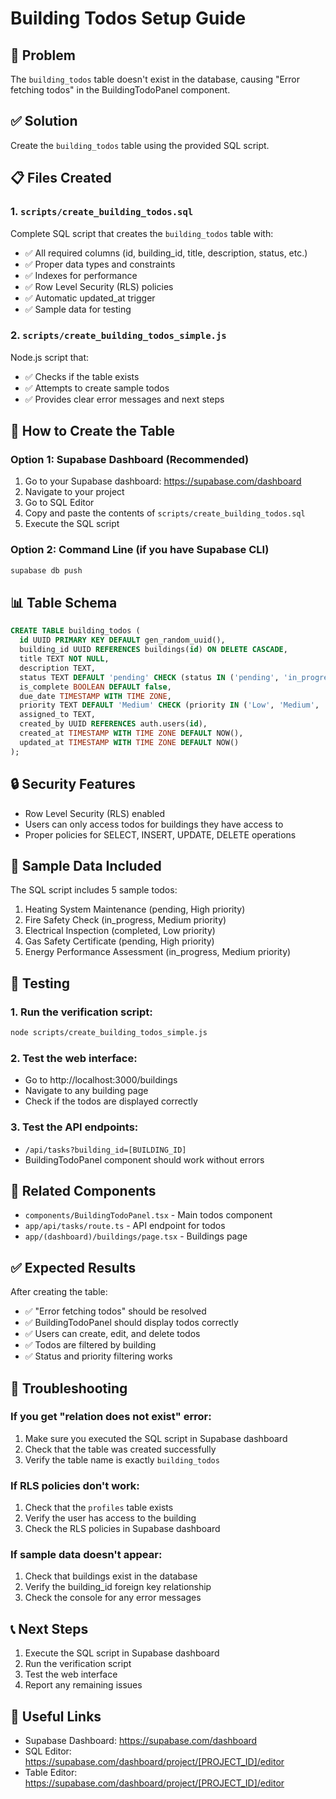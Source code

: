 # Building Todos Setup Guide

## 🎯 Problem
The `building_todos` table doesn't exist in the database, causing "Error fetching todos" in the BuildingTodoPanel component.

## ✅ Solution
Create the `building_todos` table using the provided SQL script.

## 📋 Files Created

### 1. `scripts/create_building_todos.sql`
Complete SQL script that creates the `building_todos` table with:
- ✅ All required columns (id, building_id, title, description, status, etc.)
- ✅ Proper data types and constraints
- ✅ Indexes for performance
- ✅ Row Level Security (RLS) policies
- ✅ Automatic updated_at trigger
- ✅ Sample data for testing

### 2. `scripts/create_building_todos_simple.js`
Node.js script that:
- ✅ Checks if the table exists
- ✅ Attempts to create sample todos
- ✅ Provides clear error messages and next steps

## 🔧 How to Create the Table

### Option 1: Supabase Dashboard (Recommended)
1. Go to your Supabase dashboard: https://supabase.com/dashboard
2. Navigate to your project
3. Go to SQL Editor
4. Copy and paste the contents of `scripts/create_building_todos.sql`
5. Execute the SQL script

### Option 2: Command Line (if you have Supabase CLI)
```bash
supabase db push
```

## 📊 Table Schema

```sql
CREATE TABLE building_todos (
  id UUID PRIMARY KEY DEFAULT gen_random_uuid(),
  building_id UUID REFERENCES buildings(id) ON DELETE CASCADE,
  title TEXT NOT NULL,
  description TEXT,
  status TEXT DEFAULT 'pending' CHECK (status IN ('pending', 'in_progress', 'completed')),
  is_complete BOOLEAN DEFAULT false,
  due_date TIMESTAMP WITH TIME ZONE,
  priority TEXT DEFAULT 'Medium' CHECK (priority IN ('Low', 'Medium', 'High')),
  assigned_to TEXT,
  created_by UUID REFERENCES auth.users(id),
  created_at TIMESTAMP WITH TIME ZONE DEFAULT NOW(),
  updated_at TIMESTAMP WITH TIME ZONE DEFAULT NOW()
);
```

## 🔒 Security Features
- Row Level Security (RLS) enabled
- Users can only access todos for buildings they have access to
- Proper policies for SELECT, INSERT, UPDATE, DELETE operations

## 📝 Sample Data Included
The SQL script includes 5 sample todos:
1. Heating System Maintenance (pending, High priority)
2. Fire Safety Check (in_progress, Medium priority)
3. Electrical Inspection (completed, Low priority)
4. Gas Safety Certificate (pending, High priority)
5. Energy Performance Assessment (in_progress, Medium priority)

## 🧪 Testing

### 1. Run the verification script:
```bash
node scripts/create_building_todos_simple.js
```

### 2. Test the web interface:
- Go to http://localhost:3000/buildings
- Navigate to any building page
- Check if the todos are displayed correctly

### 3. Test the API endpoints:
- `/api/tasks?building_id=[BUILDING_ID]`
- BuildingTodoPanel component should work without errors

## 🔗 Related Components
- `components/BuildingTodoPanel.tsx` - Main todos component
- `app/api/tasks/route.ts` - API endpoint for todos
- `app/(dashboard)/buildings/page.tsx` - Buildings page

## ✅ Expected Results
After creating the table:
- ✅ "Error fetching todos" should be resolved
- ✅ BuildingTodoPanel should display todos correctly
- ✅ Users can create, edit, and delete todos
- ✅ Todos are filtered by building
- ✅ Status and priority filtering works

## 🚨 Troubleshooting

### If you get "relation does not exist" error:
1. Make sure you executed the SQL script in Supabase dashboard
2. Check that the table was created successfully
3. Verify the table name is exactly `building_todos`

### If RLS policies don't work:
1. Check that the `profiles` table exists
2. Verify the user has access to the building
3. Check the RLS policies in Supabase dashboard

### If sample data doesn't appear:
1. Check that buildings exist in the database
2. Verify the building_id foreign key relationship
3. Check the console for any error messages

## 📞 Next Steps
1. Execute the SQL script in Supabase dashboard
2. Run the verification script
3. Test the web interface
4. Report any remaining issues

## 🔗 Useful Links
- Supabase Dashboard: https://supabase.com/dashboard
- SQL Editor: https://supabase.com/dashboard/project/[PROJECT_ID]/editor
- Table Editor: https://supabase.com/dashboard/project/[PROJECT_ID]/editor 